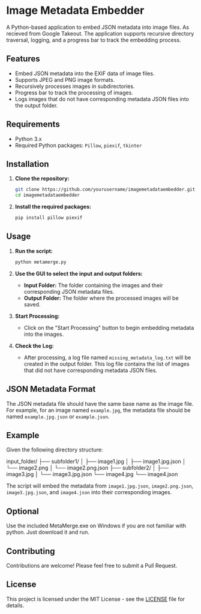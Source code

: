 # Image Metadata Embedder

A Python-based application to embed JSON metadata into image files. As recieved from Google Takeout. The application supports recursive directory traversal, logging, and a progress bar to track the embedding process.

## Features

- Embed JSON metadata into the EXIF data of image files.
- Supports JPEG and PNG image formats.
- Recursively processes images in subdirectories.
- Progress bar to track the processing of images.
- Logs images that do not have corresponding metadata JSON files into the output folder.

## Requirements

- Python 3.x
- Required Python packages: `Pillow`, `piexif`, `tkinter`

## Installation

1. **Clone the repository:**

    ```sh
    git clone https://github.com/yourusername/imagemetadataembedder.git
    cd imagemetadataembedder
    ```

2. **Install the required packages:**

    ```sh
    pip install pillow piexif
    ```

## Usage

1. **Run the script:**

    ```sh
    python metamerge.py
    ```

2. **Use the GUI to select the input and output folders:**

    - **Input Folder:** The folder containing the images and their corresponding JSON metadata files.
    - **Output Folder:** The folder where the processed images will be saved.

3. **Start Processing:**

    - Click on the "Start Processing" button to begin embedding metadata into the images.

4. **Check the Log:**

    - After processing, a log file named `missing_metadata_log.txt` will be created in the output folder. This log file contains the list of images that did not have corresponding metadata JSON files.

## JSON Metadata Format

The JSON metadata file should have the same base name as the image file. For example, for an image named `example.jpg`, the metadata file should be named `example.jpg.json` or `example.json`.

## Example

Given the following directory structure:

input_folder/
├── subfolder1/
│ ├── image1.jpg
│ ├── image1.jpg.json
│ └── image2.png
│ └── image2.png.json
├── subfolder2/
│ ├── image3.jpg
│ └── image3.jpg.json
└── image4.jpg
└── image4.json


The script will embed the metadata from `image1.jpg.json`, `image2.png.json`, `image3.jpg.json`, and `image4.json` into their corresponding images.

## Optional 
Use the included MetaMerge.exe on Windows if you are not familiar with python. Just download it and run.

## Contributing

Contributions are welcome! Please feel free to submit a Pull Request.

## License

This project is licensed under the MIT License - see the [LICENSE](LICENSE) file for details.


